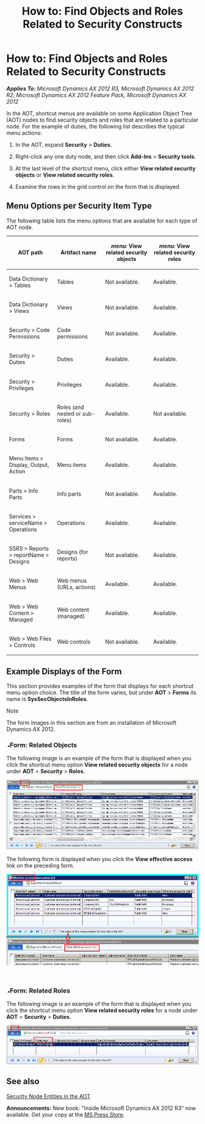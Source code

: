 ﻿---
title: 'How to: Find Objects and Roles Related to Security Constructs'
TOCTitle: 'How to: Find Objects and Roles Related to Security Constructs'
ms:assetid: e90661f0-5ac0-4115-bf7c-96ee29d3ee96
ms:mtpsurl: https://msdn.microsoft.com/en-us/library/Hh745340(v=AX.60)
ms:contentKeyID: 42607690
ms.date: 05/18/2015
mtps_version: v=AX.60
---

# How to: Find Objects and Roles Related to Security Constructs 


_**Applies To:** Microsoft Dynamics AX 2012 R3, Microsoft Dynamics AX 2012 R2, Microsoft Dynamics AX 2012 Feature Pack, Microsoft Dynamics AX 2012_

In the AOT, shortcut menus are available on some Application Object Tree (AOT) nodes to find security objects and roles that are related to a particular node. For the example of duties, the following list describes the typical menu actions:

1.  In the AOT, expand **Security** \> **Duties**.

2.  Right-click any one duty node, and then click **Add-Ins** \> **Security tools**.

3.  At the last level of the shortcut menu, click either **View related security objects** or **View related security roles**.

4.  Examine the rows in the grid control on the form that is displayed.

## Menu Options per Security Item Type

The following table lists the menu options that are available for each type of AOT node.

<table>
<colgroup>
<col style="width: 25%" />
<col style="width: 25%" />
<col style="width: 25%" />
<col style="width: 25%" />
</colgroup>
<thead>
<tr class="header">
<th><p>AOT path</p></th>
<th><p>Artifact name</p></th>
<th><p><em>menu:</em> View related security objects</p></th>
<th><p><em>menu:</em> View related security roles</p></th>
</tr>
</thead>
<tbody>
<tr class="odd">
<td><p>Data Dictionary &gt; Tables</p></td>
<td><p>Tables</p></td>
<td><p>Not available.</p></td>
<td><p>Available.</p></td>
</tr>
<tr class="even">
<td><p>Data Dictionary &gt; Views</p></td>
<td><p>Views</p></td>
<td><p>Not available.</p></td>
<td><p>Available.</p></td>
</tr>
<tr class="odd">
<td><p>Security &gt; Code Permissions</p></td>
<td><p>Code permissions</p></td>
<td><p>Not available.</p></td>
<td><p>Available.</p></td>
</tr>
<tr class="even">
<td><p>Security &gt; Duties</p></td>
<td><p>Duties</p></td>
<td><p>Available.</p></td>
<td><p>Available.</p></td>
</tr>
<tr class="odd">
<td><p>Security &gt; Privileges</p></td>
<td><p>Privileges</p></td>
<td><p>Available.</p></td>
<td><p>Available.</p></td>
</tr>
<tr class="even">
<td><p>Security &gt; Roles</p></td>
<td><p>Roles (and nested or sub-roles)</p></td>
<td><p>Available.</p></td>
<td><p>Not available.</p></td>
</tr>
<tr class="odd">
<td><p>Forms</p></td>
<td><p>Forms</p></td>
<td><p>Not available.</p></td>
<td><p>Available.</p></td>
</tr>
<tr class="even">
<td><p>Menu Items &gt; Display, Output, Action</p></td>
<td><p>Menu items</p></td>
<td><p>Available.</p></td>
<td><p>Available.</p></td>
</tr>
<tr class="odd">
<td><p>Parts &gt; Info Parts</p></td>
<td><p>Info parts</p></td>
<td><p>Not available.</p></td>
<td><p>Available.</p></td>
</tr>
<tr class="even">
<td><p>Services &gt; serviceName &gt; Operations</p></td>
<td><p>Operations</p></td>
<td><p>Available.</p></td>
<td><p>Available.</p></td>
</tr>
<tr class="odd">
<td><p>SSRS &gt; Reports &gt; reportName &gt; Designs</p></td>
<td><p>Designs (for reports)</p></td>
<td><p>Not available.</p></td>
<td><p>Available.</p></td>
</tr>
<tr class="even">
<td><p>Web &gt; Web Menus</p></td>
<td><p>Web menus (URLs, actions)</p></td>
<td><p>Available.</p></td>
<td><p>Available.</p></td>
</tr>
<tr class="odd">
<td><p>Web &gt; Web Content &gt; Managed</p></td>
<td><p>Web content (managed)</p></td>
<td><p>Available.</p></td>
<td><p>Available.</p></td>
</tr>
<tr class="even">
<td><p>Web &gt; Web Files &gt; Controls</p></td>
<td><p>Web controls</p></td>
<td><p>Not available.</p></td>
<td><p>Available.</p></td>
</tr>
</tbody>
</table>


## Example Displays of the Form

This section provides examples of the form that displays for each shortcut menu option choice. The title of the form varies, but under **AOT** \> **Forms** its name is **SysSecObjectsInRoles**.


> [!NOTE]
> <P>The form images in this section are from an installation of Microsoft Dynamics AX 2012.</P>



### ![Hh745340.collapse\_all(en-us,AX.60).gif](images/Gg863931.collapse_all(en-us,AX.60).gif "Hh745340.collapse_all(en-us,AX.60).gif")Form: Related Objects

The following image is an example of the form that is displayed when you click the shortcut menu option **View related security objects** for a node under **AOT** \> **Security** \> **Roles**.

![Form to view related security objects](images/Hh745340.ViewRelatedSecurityObjects(en-us,AX.60).png "Form to view related security objects")

  
The following form is displayed when you click the **View effective access** link on the preceding form.

![View effective access](images/Hh745340.ViewEffectiveAccess(en-us,AX.60).png "View effective access")

   

### ![Hh745340.collapse\_all(en-us,AX.60).gif](images/Gg863931.collapse_all(en-us,AX.60).gif "Hh745340.collapse_all(en-us,AX.60).gif")Form: Related Roles

The following image is an example of the form that is displayed when you click the shortcut menu option **View related security roles** for a node under **AOT** \> **Security** \> **Duties**.

![Form to view related security roles](images/Hh745340.ViewRelatedSecurityRoles(en-us,AX.60).png "Form to view related security roles")

## See also

[Security Node Entities in the AOT](security-node-entities-in-the-aot.md)

  
**Announcements:** New book: "Inside Microsoft Dynamics AX 2012 R3" now available. Get your copy at the [MS Press Store](https://www.microsoftpressstore.com/store/inside-microsoft-dynamics-ax-2012-r3-9780735685109).

